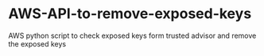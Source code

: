 # AWS-API-to-remove-exposed-keys
AWS python script to check exposed keys form trusted advisor and remove the exposed keys
